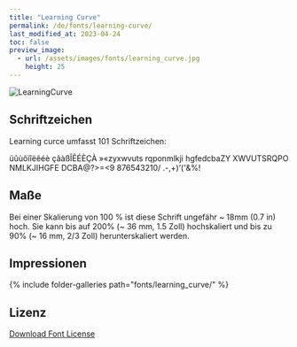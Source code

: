 ```yaml
---
title: "Learning Curve"
permalink: /de/fonts/learning-curve/
last_modified_at: 2023-04-24
toc: false
preview_image:
  - url: /assets/images/fonts/learning_curve.jpg
    height: 25
---
```

![LearningCurve](/assets/images/fonts/learning_curve.jpg)

## Schriftzeichen

Learning curce umfasst 101 Schriftzeichen:

üûùôïîëêéè
çâàßÎÊÉÈÇÀ
»«zyxwvuts
rqponmlkji
hgfedcbaZY
XWVUTSRQPO
NMLKJIHGFE
DCBA@?>=<9
876543210/
.-,+)’('&%!

## Maße

Bei einer Skalierung von 100 % ist diese Schrift ungefähr ~ 18mm  (0.7 in) hoch.
Sie kann bis auf 200% (~ 36 mm, 1.5 Zoll) hochskaliert und bis zu  90% (~ 16 mm, 2/3 Zoll) herunterskaliert werden.

## Impressionen

{% include folder-galleries path="fonts/learning_curve/" %}

## Lizenz

[Download Font License](https://github.com/inkstitch/inkstitch/tree/main/fonts/learning_curve/LICENSE)
